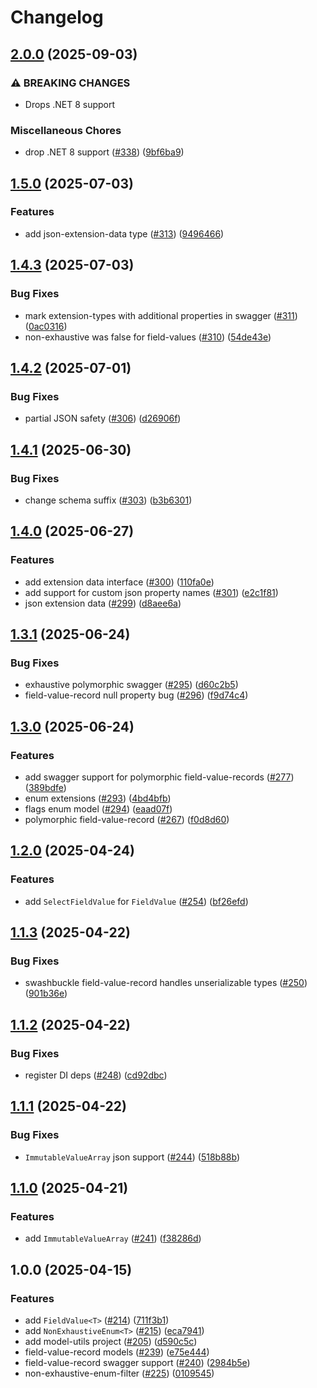 # Changelog

## [2.0.0](https://github.com/Altinn/altinn-authorization-utils/compare/Altinn.Authorization.ModelUtils-v1.5.0...Altinn.Authorization.ModelUtils-v2.0.0) (2025-09-03)


### ⚠ BREAKING CHANGES

* Drops .NET 8 support

### Miscellaneous Chores

* drop .NET 8 support ([#338](https://github.com/Altinn/altinn-authorization-utils/issues/338)) ([9bf6ba9](https://github.com/Altinn/altinn-authorization-utils/commit/9bf6ba91a57f9520cedd9611cb4a15b130903df3))

## [1.5.0](https://github.com/Altinn/altinn-authorization-utils/compare/Altinn.Authorization.ModelUtils-v1.4.3...Altinn.Authorization.ModelUtils-v1.5.0) (2025-07-03)


### Features

* add json-extension-data type ([#313](https://github.com/Altinn/altinn-authorization-utils/issues/313)) ([9496466](https://github.com/Altinn/altinn-authorization-utils/commit/9496466cf34c28f9f622e2abcf5024af829a7ad3))

## [1.4.3](https://github.com/Altinn/altinn-authorization-utils/compare/Altinn.Authorization.ModelUtils-v1.4.2...Altinn.Authorization.ModelUtils-v1.4.3) (2025-07-03)


### Bug Fixes

* mark extension-types with additional properties in swagger ([#311](https://github.com/Altinn/altinn-authorization-utils/issues/311)) ([0ac0316](https://github.com/Altinn/altinn-authorization-utils/commit/0ac0316cd7bfb80c886e1d1923c3546e130acf3f))
* non-exhaustive was false for field-values ([#310](https://github.com/Altinn/altinn-authorization-utils/issues/310)) ([54de43e](https://github.com/Altinn/altinn-authorization-utils/commit/54de43e37653e68d8dc5d63269ac1200725896ca))

## [1.4.2](https://github.com/Altinn/altinn-authorization-utils/compare/Altinn.Authorization.ModelUtils-v1.4.1...Altinn.Authorization.ModelUtils-v1.4.2) (2025-07-01)


### Bug Fixes

* partial JSON safety ([#306](https://github.com/Altinn/altinn-authorization-utils/issues/306)) ([d26906f](https://github.com/Altinn/altinn-authorization-utils/commit/d26906f3c835257e892b76e511e83542a0206f22))

## [1.4.1](https://github.com/Altinn/altinn-authorization-utils/compare/Altinn.Authorization.ModelUtils-v1.4.0...Altinn.Authorization.ModelUtils-v1.4.1) (2025-06-30)


### Bug Fixes

* change schema suffix ([#303](https://github.com/Altinn/altinn-authorization-utils/issues/303)) ([b3b6301](https://github.com/Altinn/altinn-authorization-utils/commit/b3b6301fa8fdf34daa013342b9f184feed5b3e2f))

## [1.4.0](https://github.com/Altinn/altinn-authorization-utils/compare/Altinn.Authorization.ModelUtils-v1.3.1...Altinn.Authorization.ModelUtils-v1.4.0) (2025-06-27)


### Features

* add extension data interface ([#300](https://github.com/Altinn/altinn-authorization-utils/issues/300)) ([110fa0e](https://github.com/Altinn/altinn-authorization-utils/commit/110fa0e5910a9184d169545ab0b98aa22b03e081))
* add support for custom json property names ([#301](https://github.com/Altinn/altinn-authorization-utils/issues/301)) ([e2c1f81](https://github.com/Altinn/altinn-authorization-utils/commit/e2c1f8165d99cd031eb004b848bec5d9bc7310f1))
* json extension data ([#299](https://github.com/Altinn/altinn-authorization-utils/issues/299)) ([d8aee6a](https://github.com/Altinn/altinn-authorization-utils/commit/d8aee6a8f1853d11c6041930708df8269f267f7c))

## [1.3.1](https://github.com/Altinn/altinn-authorization-utils/compare/Altinn.Authorization.ModelUtils-v1.3.0...Altinn.Authorization.ModelUtils-v1.3.1) (2025-06-24)


### Bug Fixes

* exhaustive polymorphic swagger ([#295](https://github.com/Altinn/altinn-authorization-utils/issues/295)) ([d60c2b5](https://github.com/Altinn/altinn-authorization-utils/commit/d60c2b5c923435ad2d805ffb74ece8b17adae160))
* field-value-record null property bug ([#296](https://github.com/Altinn/altinn-authorization-utils/issues/296)) ([f9d74c4](https://github.com/Altinn/altinn-authorization-utils/commit/f9d74c49cf534718db4ba076e8b2554958cd8516))

## [1.3.0](https://github.com/Altinn/altinn-authorization-utils/compare/Altinn.Authorization.ModelUtils-v1.2.0...Altinn.Authorization.ModelUtils-v1.3.0) (2025-06-24)


### Features

* add swagger support for polymorphic field-value-records ([#277](https://github.com/Altinn/altinn-authorization-utils/issues/277)) ([389bdfe](https://github.com/Altinn/altinn-authorization-utils/commit/389bdfef6f716861e9aefbf2e50b362a9708c30c))
* enum extensions ([#293](https://github.com/Altinn/altinn-authorization-utils/issues/293)) ([4bd4bfb](https://github.com/Altinn/altinn-authorization-utils/commit/4bd4bfbcda13184582aedcd723d985f5f3f8083f))
* flags enum model ([#294](https://github.com/Altinn/altinn-authorization-utils/issues/294)) ([eaad07f](https://github.com/Altinn/altinn-authorization-utils/commit/eaad07f0f47b5f3f79f1358e6c00383c4e83c072))
* polymorphic field-value-record ([#267](https://github.com/Altinn/altinn-authorization-utils/issues/267)) ([f0d8d60](https://github.com/Altinn/altinn-authorization-utils/commit/f0d8d600bae21f97e302e71252cc817a48e7bea7))

## [1.2.0](https://github.com/Altinn/altinn-authorization-utils/compare/Altinn.Authorization.ModelUtils-v1.1.3...Altinn.Authorization.ModelUtils-v1.2.0) (2025-04-24)


### Features

* add `SelectFieldValue` for `FieldValue` ([#254](https://github.com/Altinn/altinn-authorization-utils/issues/254)) ([bf26efd](https://github.com/Altinn/altinn-authorization-utils/commit/bf26efd9c3e39f32265fe84b49cbce0aa07ace34))

## [1.1.3](https://github.com/Altinn/altinn-authorization-utils/compare/Altinn.Authorization.ModelUtils-v1.1.2...Altinn.Authorization.ModelUtils-v1.1.3) (2025-04-22)


### Bug Fixes

* swashbuckle field-value-record handles unserializable types ([#250](https://github.com/Altinn/altinn-authorization-utils/issues/250)) ([901b36e](https://github.com/Altinn/altinn-authorization-utils/commit/901b36ec8d05eccbe1fe6d77c1652ac17b757726))

## [1.1.2](https://github.com/Altinn/altinn-authorization-utils/compare/Altinn.Authorization.ModelUtils-v1.1.1...Altinn.Authorization.ModelUtils-v1.1.2) (2025-04-22)


### Bug Fixes

* register DI deps ([#248](https://github.com/Altinn/altinn-authorization-utils/issues/248)) ([cd92dbc](https://github.com/Altinn/altinn-authorization-utils/commit/cd92dbcbe89165cbdcbaaebc5e55c57031fa1aae))

## [1.1.1](https://github.com/Altinn/altinn-authorization-utils/compare/Altinn.Authorization.ModelUtils-v1.1.0...Altinn.Authorization.ModelUtils-v1.1.1) (2025-04-22)


### Bug Fixes

* `ImmutableValueArray` json support ([#244](https://github.com/Altinn/altinn-authorization-utils/issues/244)) ([518b88b](https://github.com/Altinn/altinn-authorization-utils/commit/518b88bc78cfbdbef965a3741814502db87ae3c4))

## [1.1.0](https://github.com/Altinn/altinn-authorization-utils/compare/Altinn.Authorization.ModelUtils-v1.0.0...Altinn.Authorization.ModelUtils-v1.1.0) (2025-04-21)


### Features

* add `ImmutableValueArray` ([#241](https://github.com/Altinn/altinn-authorization-utils/issues/241)) ([f38286d](https://github.com/Altinn/altinn-authorization-utils/commit/f38286daf817c36b68d0e6a6c04aa87e9654d9dd))

## 1.0.0 (2025-04-15)


### Features

* add `FieldValue<T>` ([#214](https://github.com/Altinn/altinn-authorization-utils/issues/214)) ([711f3b1](https://github.com/Altinn/altinn-authorization-utils/commit/711f3b11f80f088dd6b9ee003d3ff941ff2820ae))
* add `NonExhaustiveEnum<T>` ([#215](https://github.com/Altinn/altinn-authorization-utils/issues/215)) ([eca7941](https://github.com/Altinn/altinn-authorization-utils/commit/eca794191a057c9461e2907b8779459b70ce1e04))
* add model-utils project ([#205](https://github.com/Altinn/altinn-authorization-utils/issues/205)) ([d590c5c](https://github.com/Altinn/altinn-authorization-utils/commit/d590c5c7d47c08a2fd894577d5640609dc5e51d7))
* field-value-record models ([#239](https://github.com/Altinn/altinn-authorization-utils/issues/239)) ([e75e444](https://github.com/Altinn/altinn-authorization-utils/commit/e75e444ffeaaac922a84509624a306d456050f62))
* field-value-record swagger support ([#240](https://github.com/Altinn/altinn-authorization-utils/issues/240)) ([2984b5e](https://github.com/Altinn/altinn-authorization-utils/commit/2984b5e493dd10a915f21875e119d8afed22a7c7))
* non-exhaustive-enum-filter ([#225](https://github.com/Altinn/altinn-authorization-utils/issues/225)) ([0109545](https://github.com/Altinn/altinn-authorization-utils/commit/0109545a6a3352383c27156c12b5b2ecf6acd348))
